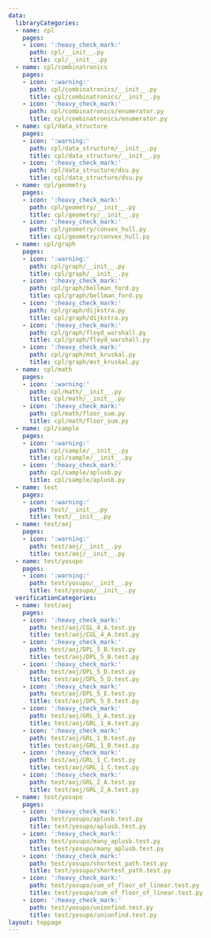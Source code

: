 ```yaml
---
data:
  libraryCategories:
  - name: cpl
    pages:
    - icon: ':heavy_check_mark:'
      path: cpl/__init__.py
      title: cpl/__init__.py
  - name: cpl/combinatronics
    pages:
    - icon: ':warning:'
      path: cpl/combinatronics/__init__.py
      title: cpl/combinatronics/__init__.py
    - icon: ':heavy_check_mark:'
      path: cpl/combinatronics/enumerator.py
      title: cpl/combinatronics/enumerator.py
  - name: cpl/data_structure
    pages:
    - icon: ':warning:'
      path: cpl/data_structure/__init__.py
      title: cpl/data_structure/__init__.py
    - icon: ':heavy_check_mark:'
      path: cpl/data_structure/dsu.py
      title: cpl/data_structure/dsu.py
  - name: cpl/geometry
    pages:
    - icon: ':heavy_check_mark:'
      path: cpl/geometry/__init__.py
      title: cpl/geometry/__init__.py
    - icon: ':heavy_check_mark:'
      path: cpl/geometry/convex_hull.py
      title: cpl/geometry/convex_hull.py
  - name: cpl/graph
    pages:
    - icon: ':warning:'
      path: cpl/graph/__init__.py
      title: cpl/graph/__init__.py
    - icon: ':heavy_check_mark:'
      path: cpl/graph/bellman_ford.py
      title: cpl/graph/bellman_ford.py
    - icon: ':heavy_check_mark:'
      path: cpl/graph/dijkstra.py
      title: cpl/graph/dijkstra.py
    - icon: ':heavy_check_mark:'
      path: cpl/graph/floyd_warshall.py
      title: cpl/graph/floyd_warshall.py
    - icon: ':heavy_check_mark:'
      path: cpl/graph/mst_kruskal.py
      title: cpl/graph/mst_kruskal.py
  - name: cpl/math
    pages:
    - icon: ':warning:'
      path: cpl/math/__init__.py
      title: cpl/math/__init__.py
    - icon: ':heavy_check_mark:'
      path: cpl/math/floor_sum.py
      title: cpl/math/floor_sum.py
  - name: cpl/sample
    pages:
    - icon: ':warning:'
      path: cpl/sample/__init__.py
      title: cpl/sample/__init__.py
    - icon: ':heavy_check_mark:'
      path: cpl/sample/aplusb.py
      title: cpl/sample/aplusb.py
  - name: test
    pages:
    - icon: ':warning:'
      path: test/__init__.py
      title: test/__init__.py
  - name: test/aoj
    pages:
    - icon: ':warning:'
      path: test/aoj/__init__.py
      title: test/aoj/__init__.py
  - name: test/yosupo
    pages:
    - icon: ':warning:'
      path: test/yosupo/__init__.py
      title: test/yosupo/__init__.py
  verificationCategories:
  - name: test/aoj
    pages:
    - icon: ':heavy_check_mark:'
      path: test/aoj/CGL_4_A.test.py
      title: test/aoj/CGL_4_A.test.py
    - icon: ':heavy_check_mark:'
      path: test/aoj/DPL_5_B.test.py
      title: test/aoj/DPL_5_B.test.py
    - icon: ':heavy_check_mark:'
      path: test/aoj/DPL_5_D.test.py
      title: test/aoj/DPL_5_D.test.py
    - icon: ':heavy_check_mark:'
      path: test/aoj/DPL_5_E.test.py
      title: test/aoj/DPL_5_E.test.py
    - icon: ':heavy_check_mark:'
      path: test/aoj/GRL_1_A.test.py
      title: test/aoj/GRL_1_A.test.py
    - icon: ':heavy_check_mark:'
      path: test/aoj/GRL_1_B.test.py
      title: test/aoj/GRL_1_B.test.py
    - icon: ':heavy_check_mark:'
      path: test/aoj/GRL_1_C.test.py
      title: test/aoj/GRL_1_C.test.py
    - icon: ':heavy_check_mark:'
      path: test/aoj/GRL_2_A.test.py
      title: test/aoj/GRL_2_A.test.py
  - name: test/yosupo
    pages:
    - icon: ':heavy_check_mark:'
      path: test/yosupo/aplusb.test.py
      title: test/yosupo/aplusb.test.py
    - icon: ':heavy_check_mark:'
      path: test/yosupo/many_aplusb.test.py
      title: test/yosupo/many_aplusb.test.py
    - icon: ':heavy_check_mark:'
      path: test/yosupo/shortest_path.test.py
      title: test/yosupo/shortest_path.test.py
    - icon: ':heavy_check_mark:'
      path: test/yosupo/sum_of_floor_of_linear.test.py
      title: test/yosupo/sum_of_floor_of_linear.test.py
    - icon: ':heavy_check_mark:'
      path: test/yosupo/unionfind.test.py
      title: test/yosupo/unionfind.test.py
layout: toppage
---
```


